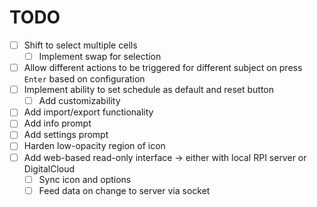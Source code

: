 # TODO
- [ ] Shift to select multiple cells
    - [ ] Implement swap for selection
- [ ] Allow different actions to be triggered for different subject on press `Enter` based on configuration
- [ ] Implement ability to set schedule as default and reset button
    - [ ] Add customizability
- [ ] Add import/export functionality
- [ ] Add info prompt
- [ ] Add settings prompt
- [ ] Harden low-opacity region of icon
- [ ] Add web-based read-only interface -> either with local RPI server or DigitalCloud
    - [ ] Sync icon and options
    - [ ] Feed data on change to server via socket